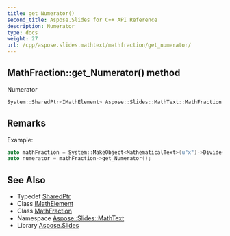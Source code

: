 ```yaml
---
title: get_Numerator()
second_title: Aspose.Slides for C++ API Reference
description: Numerator
type: docs
weight: 27
url: /cpp/aspose.slides.mathtext/mathfraction/get_numerator/
---
```

## MathFraction::get_Numerator() method


Numerator

```cpp
System::SharedPtr<IMathElement> Aspose::Slides::MathText::MathFraction::get_Numerator() override
```

## Remarks


Example: 
```cpp
auto mathFraction = System::MakeObject<MathematicalText>(u"x")->Divide(u"y");
auto numerator = mathFraction->get_Numerator();
```

## See Also

* Typedef [SharedPtr](../../system/sharedptr/)
* Class [IMathElement](../imathelement/)
* Class [MathFraction](./)
* Namespace [Aspose::Slides::MathText](../)
* Library [Aspose.Slides](../../)